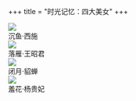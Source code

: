 +++
title = "时光记忆：四大美女"
+++

<div class="mycard-grid">
    <div class="mycard-grid-container">
        <div class="mycard-grid-top">
            <img class="mycard-poster" src="/images/shiguangjiyi-sidameinv-xishi.jpg" />
        </div>
        <div class="mycard-grid-bottom">
            <div class="mycard-name">沉鱼·西施</div>
        </div>
    </div>
    <div class="mycard-grid-container">
        <div class="mycard-grid-top">
            <img class="mycard-poster" src="/images/shiguangjiyi-sidameinv-wangzhaojun.jpg" />
        </div>
        <div class="mycard-grid-bottom">
            <div class="mycard-name">落雁·王昭君</div>
        </div>
    </div>
    <div class="mycard-grid-container">
        <div class="mycard-grid-top">
            <img class="mycard-poster" src="/images/shiguangjiyi-sidameinv-diaochan.jpg" />
        </div>
        <div class="mycard-grid-bottom">
            <div class="mycard-name">闭月·貂蝉</div>
        </div>
    </div>
    <div class="mycard-grid-container">
        <div class="mycard-grid-top">
            <img class="mycard-poster" src="/images/shiguangjiyi-sidameinv-yangguifei.jpg" />
        </div>
        <div class="mycard-grid-bottom">
            <div class="mycard-name">羞花·杨贵妃</div>
        </div>
    </div>
</div>